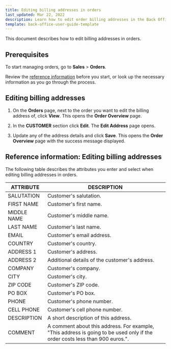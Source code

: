 ```yaml
---
title: Editing billing addresses in orders
last_updated: Mar 22, 2022
description: Learn how to edit order billing addresses in the Back Office
template: back-office-user-guide-template
---
```


This document describes how to edit billing addresses in orders.

## Prerequisites

To start managing orders, go to **Sales** > **Orders**.

Review the [reference information](#reference-information-editing-billing-addresses) before you start, or look up the necessary information as you go through the process.

## Editing billing addresses

1. On the **Orders** page, next to the order you want to edit the billing address of, click **View**.
    This opens the **Order Overview** page.
2. In the **CUSTOMER** section click **Edit**.
    The **Edit Address** page opens.  

3. Update any of the address details and click **Save**.
    This opens the **Order Overview** page with the success message displayed.

## Reference information: Editing billing addresses

The following table describes the attributes you enter and select when editing billing addresses in orders.

| ATTRIBUTE | DESCRIPTION |
|---|---|
| SALUTATION | Customer's salutation. |
| FIRST NAME | Customer's first name. |
| MIDDLE NAME | Customer's middle name. |
| LAST NAME | Customer's last name. |
| EMAIL | Customer's email address. |
| COUNTRY | Customer's country. |
| ADDRESS 1 | Customer's address. |
| ADDRESS 2 | Additional details of the customer's address. |
| COMPANY | Customer's company. |
| CITY | Customer's city. |
| ZIP CODE | Customer's ZIP code. |
| PO BOX | Customer's PO box. |
| PHONE | Customer's phone number. |
| CELL PHONE | Customer's cell phone number. |
| DESCRIPTION | A short description of this address. |
| COMMENT | A comment about this address. For example, "This address is going to be used only if the order costs less than 900 euros.".|
